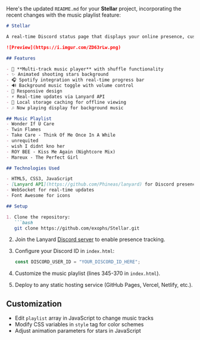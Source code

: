 Here's the updated `README.md` for your **Stellar** project, incorporating the recent changes with the music playlist feature:

```markdown
# Stellar

A real-time Discord status page that displays your online presence, custom status, and Spotify activity with a stunning animated space background and music player.

![Preview](https://i.imgur.com/ZD63rLw.png)

## Features

- 🎵 **Multi-track music player** with shuffle functionality  
- ✨ Animated shooting stars background  
- 🎧 Spotify integration with real-time progress bar  
- 🔊 Background music toggle with volume control  
- 📱 Responsive design  
- ⚡ Real-time updates via Lanyard API  
- 💾 Local storage caching for offline viewing  
- 🎶 Now playing display for background music  

## Music Playlist
- Wonder If U Care  
- Twin Flames  
- Take Care - Think Of Me Once In A While  
- unrequited  
- wish I didnt kno her  
- ROY BEE - Kiss Me Again (Nightcore Mix)  
- Mareux - The Perfect Girl  

## Technologies Used

- HTML5, CSS3, JavaScript  
- [Lanyard API](https://github.com/Phineas/lanyard) for Discord presence data  
- WebSocket for real-time updates  
- Font Awesome for icons  

## Setup

1. Clone the repository:  
   ```bash
   git clone https://github.com/exophs/Stellar.git
   ```

2. Join the Lanyard [Discord server](https://discord.gg/8NTS7FRFgu) to enable presence tracking.

3. Configure your Discord ID in `index.html`:  
   ```javascript
   const DISCORD_USER_ID = "YOUR_DISCORD_ID_HERE";
   ```

4. Customize the music playlist (lines 345-370 in `index.html`).

5. Deploy to any static hosting service (GitHub Pages, Vercel, Netlify, etc.).

## Customization
- Edit `playlist` array in JavaScript to change music tracks  
- Modify CSS variables in `style` tag for color schemes  
- Adjust animation parameters for stars in JavaScript  
